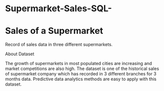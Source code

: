 # Supermarket-Sales-SQL-

# Sales of a Supermarket
Record of sales data in three different supermarkets.



About Dataset

The growth of supermarkets in most populated cities are increasing and market competitions are also high. 
The dataset is one of the historical sales of supermarket company which has recorded in 3 different branches for 3 months data. 
Predictive data analytics methods are easy to apply with this dataset.
